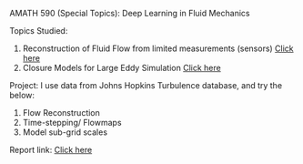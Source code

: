 AMATH 590 (Special Topics): Deep Learning in Fluid Mechanics

Topics Studied:
1. Reconstruction of Fluid Flow from limited measurements (sensors) [Click here](https://github.com/dvenkata/AMATH590/blob/main/99.%20Submission/Archive/AMATH590_PaperReview_Deepak_1940141_.pdf)
2. Closure Models for Large Eddy Simulation [Click here](https://github.com/dvenkata/AMATH590/blob/main/99.%20Submission/Archive/AMATH590_LiteratureReview_Deepak_1940141_.pdf)

Project: I use data from Johns Hopkins Turbulence database, and try the below:
1. Flow Reconstruction
2. Time-stepping/ Flowmaps
3. Model sub-grid scales

Report link: [Click here](https://github.com/dvenkata/AMATH590/blob/main/99.%20Submission/AMATH590_FinalPaper_Deepak_1940141_.pdf)
